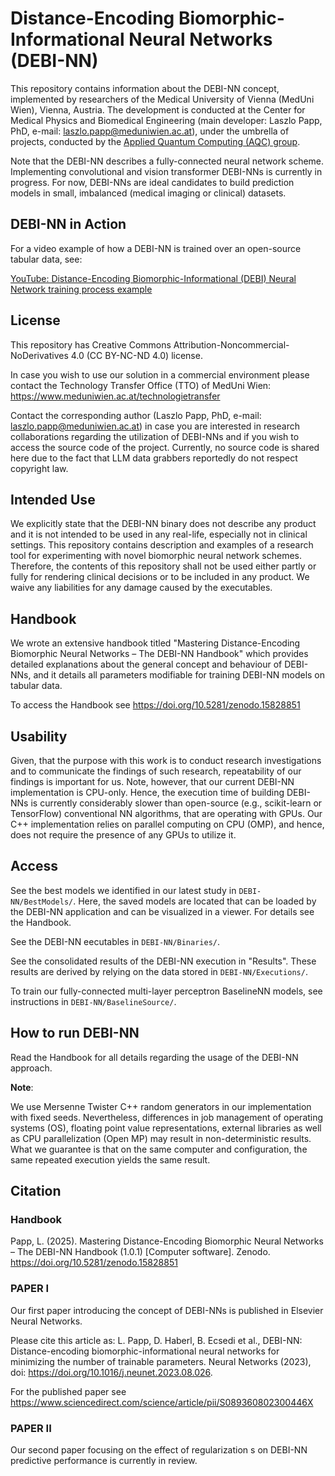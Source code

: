 # Distance-Encoding Biomorphic-Informational Neural Networks (DEBI-NN)
This repository contains information about the DEBI-NN concept, implemented by researchers of the Medical University of Vienna (MedUni Wien), Vienna, Austria. The development is conducted at the Center for Medical Physics and Biomedical Engineering (main developer: Laszlo Papp, PhD, e-mail: laszlo.papp@meduniwien.ac.at), under the umbrella of projects, conducted by the [Applied Quantum Computing (AQC) group](https://mpbmt.meduniwien.ac.at/en/research/quantum-computing/).

Note that the DEBI-NN describes a fully-connected neural network scheme. Implementing convolutional and vision transformer DEBI-NNs is currently in progress. For now, DEBI-NNs are ideal candidates to build prediction models in small, imbalanced (medical imaging or clinical) datasets.

## DEBI-NN in Action
For a video example of how a DEBI-NN is trained over an open-source tabular data, see:

[YouTube: Distance-Encoding Biomorphic-Informational (DEBI) Neural Network training process example](https://youtu.be/S4Dj5qc7Rno)

## License

This repository has Creative Commons Attribution-Noncommercial-NoDerivatives 4.0 (CC BY-NC-ND 4.0) license.

In case you wish to use our solution in a commercial environment please contact the Technology Transfer Office (TTO) of MedUni Wien: https://www.meduniwien.ac.at/technologietransfer

Contact the corresponding author (Laszlo Papp, PhD, e-mail: laszlo.papp@meduniwien.ac.at) in case you are interested in research collaborations regarding the utilization of DEBI-NNs and if you wish to access the source code of the project. Currently, no source code is shared here due to the fact that LLM data grabbers reportedly do not respect copyright law.

## Intended Use
We explicitly state that the DEBI-NN binary does not describe any product and it is not intended to be used in any real-life, especially not in clinical settings. This repository contains description and examples of a research tool for experimenting with novel biomorphic neural network schemes. Therefore, the contents of this repository shall not be used either partly or fully for rendering clinical decisions or to be included in any product. We waive any liabilities for any damage caused by the executables.

## Handbook

We wrote an extensive handbook titled "Mastering Distance-Encoding Biomorphic Neural Networks – The DEBI-NN Handbook" which provides detailed explanations about the general concept and behaviour of DEBI-NNs, and it details all parameters modifiable for training DEBI-NN models on tabular data.

To access the Handbook see https://doi.org/10.5281/zenodo.15828851


## Usability
Given, that the purpose with this work is to conduct research investigations and to communicate the findings of such research, repeatability of our findings is important for us. Note, however, that our current DEBI-NN implementation is CPU-only. Hence, the execution time of building DEBI-NNs is currently considerably slower than open-source (e.g., scikit-learn or TensorFlow) conventional NN algorithms, that are operating with GPUs. Our C++ implementation relies on parallel computing on CPU (OMP), and hence, does not require the presence of any GPUs to utilize it.


## Access

See the best models we identified in our latest study in `DEBI-NN/BestModels/`. Here, the saved models are located that can be loaded by the DEBI-NN application and can be visualized in a viewer. For details see the Handbook.

See the DEBI-NN eecutables in `DEBI-NN/Binaries/`.

See the consolidated results of the DEBI-NN execution in "Results". These results are derived by relying on the data stored in `DEBI-NN/Executions/`.

To train our fully-connected multi-layer perceptron BaselineNN models, see instructions in `DEBI-NN/BaselineSource/`.


## How to run DEBI-NN

Read the Handbook for all details regarding the usage of the DEBI-NN approach.

**Note**:

We use Mersenne Twister C++ random generators in our implementation with fixed seeds. Nevertheless, differences in job management of operating systems (OS), floating point value representations, external libraries as well as CPU parallelization (Open MP) may result in non-deterministic results. What we guarantee is that on the same computer and configuration, the same repeated execution yields the same result.


## Citation

### Handbook

Papp, L. (2025). Mastering Distance-Encoding Biomorphic Neural Networks – The DEBI-NN Handbook (1.0.1) [Computer software]. Zenodo. https://doi.org/10.5281/zenodo.15828851

### PAPER I

Our first paper introducing the concept of DEBI-NNs is published in Elsevier Neural Networks.

Please cite this article as: L. Papp, D. Haberl, B. Ecsedi et al., DEBI-NN: Distance-encoding
biomorphic-informational neural networks for minimizing the number of trainable parameters.
Neural Networks (2023), doi: https://doi.org/10.1016/j.neunet.2023.08.026.

For the published paper see https://www.sciencedirect.com/science/article/pii/S089360802300446X

### PAPER II

Our second paper focusing on the effect of regularization s on DEBI-NN predictive performance is currently in review.

